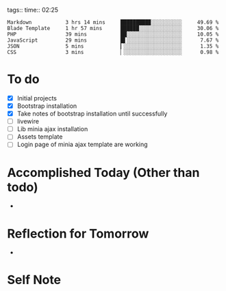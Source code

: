 tags:: 
time:: 02:25

```wakatime
Markdown           3 hrs 14 mins     █████████▉░░░░░░░░░░     49.69 %
Blade Template     1 hr 57 mins      ██████░░░░░░░░░░░░░░     30.06 %
PHP                39 mins           ██░░░░░░░░░░░░░░░░░░     10.05 %
JavaScript         29 mins           █▌░░░░░░░░░░░░░░░░░░      7.67 %
JSON               5 mins            ▎░░░░░░░░░░░░░░░░░░░      1.35 %
CSS                3 mins            ▏░░░░░░░░░░░░░░░░░░░      0.98 %
```


# To do
- [x] Initial projects
- [x] Bootstrap installation
- [x] Take notes of bootstrap installation until successfully
- [ ] livewire
- [ ] Lib minia ajax installation
- [ ] Assets template
- [ ] Login page of minia ajax template are working

# Accomplished Today (Other than todo)
- 

# Reflection for Tomorrow
- 

# Self Note